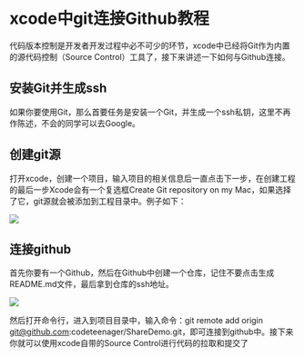 # xcode中git连接Github教程
代码版本控制是开发者开发过程中必不可少的环节，xcode中已经将Git作为内置的源代码控制（Source Control）工具了，接下来讲述一下如何与Github连接。

## 安装Git并生成ssh

如果你要使用Git，那么首要任务是安装一个Git，并生成一个ssh私钥，这里不再作陈述，不会的同学可以去Google。

## 创建git源

打开xcode，创建一个项目，输入项目的相关信息后一直点击下一步，在创建工程的最后一步Xcode会有一个复选框Create Git repository on my Mac，如果选择了它，git源就会被添加到工程目录中。例子如下：

![](https://ws4.sinaimg.cn/large/006tKfTcgy1fo26ob2lb9j30zq0h0dhl.jpg)



## 连接github

首先你要有一个Github，然后在Github中创建一个仓库，记住不要点击生成README.md文件，最后拿到仓库的ssh地址。

![](https://ws4.sinaimg.cn/large/006tKfTcgy1fo26vkf4ouj30qa0f4ac6.jpg)

然后打开命令行，进入到项目目录中，输入命令：git remote add origin git@github.com:codeteenager/ShareDemo.git，即可连接到github中。接下来你就可以使用xcode自带的Source Control进行代码的拉取和提交了